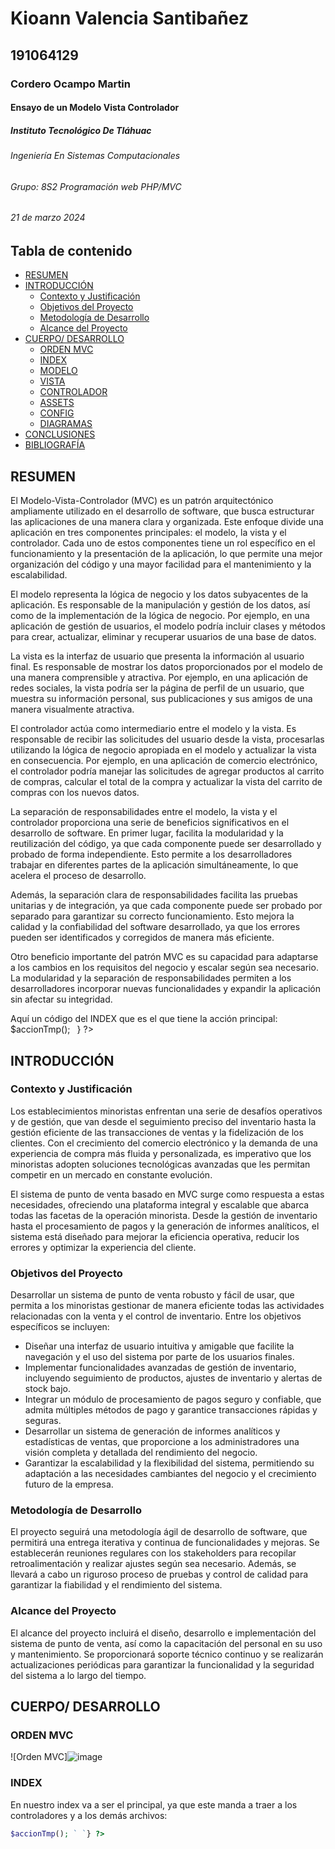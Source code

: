 # Kioann Valencia Santibañez
## 191064129
### Cordero Ocampo Martin
#### Ensayo de un Modelo Vista Controlador
##### Instituto Tecnológico De Tláhuac
###### Ingeniería En Sistemas Computacionales
###### Grupo: 8S2 Programación web PHP/MVC
###### 21 de marzo 2024

## Tabla de contenido
- [RESUMEN](#resumen)
- [INTRODUCCIÓN](#introducción)
  - [Contexto y Justificación](#contexto-y-justificación)
  - [Objetivos del Proyecto](#objetivos-del-proyecto)
  - [Metodología de Desarrollo](#metodología-de-desarrollo)
  - [Alcance del Proyecto](#alcance-del-proyecto)
- [CUERPO/ DESARROLLO](#cuerpo--desarrollo)
  - [ORDEN MVC](#orden-mvc)
  - [INDEX](#index)
  - [MODELO](#modelo)
  - [VISTA](#vista)
  - [CONTROLADOR](#controlador)
  - [ASSETS](#assets)
  - [CONFIG](#config)
  - [DIAGRAMAS](#diagramas)
- [CONCLUSIONES](#conclusiones)
- [BIBLIOGRAFÍA](#bibliografía)

## RESUMEN
<p>El Modelo-Vista-Controlador (MVC) es un patrón arquitectónico ampliamente utilizado en el desarrollo de software, que busca estructurar las aplicaciones de una manera clara y organizada. Este enfoque divide una aplicación en tres componentes principales: el modelo, la vista y el controlador. Cada uno de estos componentes tiene un rol específico en el funcionamiento y la presentación de la aplicación, lo que permite una mejor organización del código y una mayor facilidad para el mantenimiento y la escalabilidad.</p>

El modelo representa la lógica de negocio y los datos subyacentes de la aplicación. Es responsable de la manipulación y gestión de los datos, así como de la implementación de la lógica de negocio. Por ejemplo, en una aplicación de gestión de usuarios, el modelo podría incluir clases y métodos para crear, actualizar, eliminar y recuperar usuarios de una base de datos.

La vista es la interfaz de usuario que presenta la información al usuario final. Es responsable de mostrar los datos proporcionados por el modelo de una manera comprensible y atractiva. Por ejemplo, en una aplicación de redes sociales, la vista podría ser la página de perfil de un usuario, que muestra su información personal, sus publicaciones y sus amigos de una manera visualmente atractiva.

El controlador actúa como intermediario entre el modelo y la vista. Es responsable de recibir las solicitudes del usuario desde la vista, procesarlas utilizando la lógica de negocio apropiada en el modelo y actualizar la vista en consecuencia. Por ejemplo, en una aplicación de comercio electrónico, el controlador podría manejar las solicitudes de agregar productos al carrito de compras, calcular el total de la compra y actualizar la vista del carrito de compras con los nuevos datos.

La separación de responsabilidades entre el modelo, la vista y el controlador proporciona una serie de beneficios significativos en el desarrollo de software. En primer lugar, facilita la modularidad y la reutilización del código, ya que cada componente puede ser desarrollado y probado de forma independiente. Esto permite a los desarrolladores trabajar en diferentes partes de la aplicación simultáneamente, lo que acelera el proceso de desarrollo.

Además, la separación clara de responsabilidades facilita las pruebas unitarias y de integración, ya que cada componente puede ser probado por separado para garantizar su correcto funcionamiento. Esto mejora la calidad y la confiabilidad del software desarrollado, ya que los errores pueden ser identificados y corregidos de manera más eficiente.

Otro beneficio importante del patrón MVC es su capacidad para adaptarse a los cambios en los requisitos del negocio y escalar según sea necesario. La modularidad y la separación de responsabilidades permiten a los desarrolladores incorporar nuevas funcionalidades y expandir la aplicación sin afectar su integridad.

Aquí un código del INDEX que es el que tiene la acción principal:
$accionTmp(); ` `} ?>


## INTRODUCCIÓN
### Contexto y Justificación

Los establecimientos minoristas enfrentan una serie de desafíos operativos y de gestión, que van desde el seguimiento preciso del inventario hasta la gestión eficiente de las transacciones de ventas y la fidelización de los clientes. Con el crecimiento del comercio electrónico y la demanda de una experiencia de compra más fluida y personalizada, es imperativo que los minoristas adopten soluciones tecnológicas avanzadas que les permitan competir en un mercado en constante evolución.

El sistema de punto de venta basado en MVC surge como respuesta a estas necesidades, ofreciendo una plataforma integral y escalable que abarca todas las facetas de la operación minorista. Desde la gestión de inventario hasta el procesamiento de pagos y la generación de informes analíticos, el sistema está diseñado para mejorar la eficiencia operativa, reducir los errores y optimizar la experiencia del cliente.

### Objetivos del Proyecto

Desarrollar un sistema de punto de venta robusto y fácil de usar, que permita a los minoristas gestionar de manera eficiente todas las actividades relacionadas con la venta y el control de inventario. Entre los objetivos específicos se incluyen:

- Diseñar una interfaz de usuario intuitiva y amigable que facilite la navegación y el uso del sistema por parte de los usuarios finales.
- Implementar funcionalidades avanzadas de gestión de inventario, incluyendo seguimiento de productos, ajustes de inventario y alertas de stock bajo.
- Integrar un módulo de procesamiento de pagos seguro y confiable, que admita múltiples métodos de pago y garantice transacciones rápidas y seguras.
- Desarrollar un sistema de generación de informes analíticos y estadísticas de ventas, que proporcione a los administradores una visión completa y detallada del rendimiento del negocio.
- Garantizar la escalabilidad y la flexibilidad del sistema, permitiendo su adaptación a las necesidades cambiantes del negocio y el crecimiento futuro de la empresa.

### Metodología de Desarrollo

El proyecto seguirá una metodología ágil de desarrollo de software, que permitirá una entrega iterativa y continua de funcionalidades y mejoras. Se establecerán reuniones regulares con los stakeholders para recopilar retroalimentación y realizar ajustes según sea necesario. Además, se llevará a cabo un riguroso proceso de pruebas y control de calidad para garantizar la fiabilidad y el rendimiento del sistema.

### Alcance del Proyecto

El alcance del proyecto incluirá el diseño, desarrollo e implementación del sistema de punto de venta, así como la capacitación del personal en su uso y mantenimiento. Se proporcionará soporte técnico continuo y se realizarán actualizaciones periódicas para garantizar la funcionalidad y la seguridad del sistema a lo largo del tiempo.

## CUERPO/ DESARROLLO

### ORDEN MVC
![Orden MVC]![image](https://github.com/Kioannvalencia/Tienda-suplementos-MVC-PHP/assets/167829988/e2cd8183-d116-4910-8523-6be911c4f306)


### INDEX
En nuestro index va a ser el principal, ya que este manda a traer a los controladores y a los demás archivos:
```php
$accionTmp(); ` `} ?>



